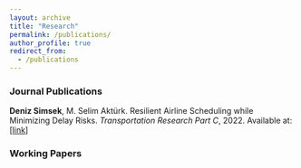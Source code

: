 ```yaml
---
layout: archive
title: "Research"
permalink: /publications/
author_profile: true
redirect_from:
  - /publications
---
```


### Journal Publications

**Deniz Simsek**, M. Selim Aktürk. Resilient Airline Scheduling while Minimizing Delay Risks. *Transportation Research Part C*, 2022. Available at: [[link](https://doi.org/10.1016/j.trc.2022.103734)]

### Working Papers
